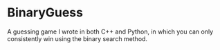 # BinaryGuess
A guessing game I wrote in both C++ and Python, in which you can only consistently win using the binary search method.
